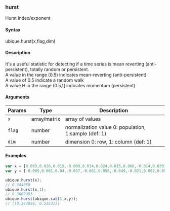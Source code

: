 ### hurst

Hurst index/exponent


#### Syntax

ubique.hurst(x,flag,dim)


#### Description

It's a useful statistic for detecting if a time series is mean reverting (anti-persistent), totally random or persistent.  
A value in the range [0.5) indicates mean-reverting (anti-persistent)  
A value of 0.5 indicate a random walk  
A value H in the range (0.5,1] indicates momentum (persistent)  



#### Arguments

|Params|Type|Description
|---------|----|-----------
|`x` | array/matrix | array of values
|`flag` | number | normalization value 0: population, 1:sample (def: 1)
|`dim` | number | dimension 0: row, 1: column (def: 1)


#### Examples

```js
var x = [0.003,0.026,0.015,-0.009,0.014,0.024,0.015,0.066,-0.014,0.039];
var y = [-0.005,0.081,0.04,-0.037,-0.061,0.058,-0.049,-0.021,0.062,0.058];

ubique.hurst(x);
// 0.344059
ubique.hurst(x,1);
// 0.3669383
ubique.hurst(ubique.cat(1,x,y));
// [[0.344059, 0.51531]]
```

